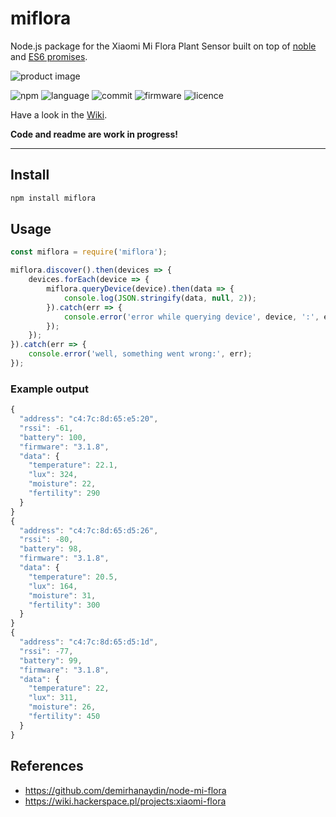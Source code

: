 # miflora

Node.js package for the Xiaomi Mi Flora Plant Sensor built on top of [noble](https://github.com/noble/noble) and [ES6 promises](https://developer.mozilla.org/en-US/docs/Web/JavaScript/Guide/Using_promises).

![product image](http://img.site.huahuacaocao.net/production/production_05_01.png)

![npm](https://img.shields.io/npm/v/miflora.svg)
![language](https://img.shields.io/github/languages/top/ChrisScheffler/miflora.svg)
![commit](https://img.shields.io/github/last-commit/ChrisScheffler/miflora.svg)
![firmware](https://img.shields.io/badge/firmware-3.1.8-brightgreen.svg)
![licence](https://img.shields.io/npm/l/miflora.svg)

Have a look in the [Wiki](https://github.com/ChrisScheffler/miflora/wiki).

**Code and readme are work in progress!**

---

## Install

```sh
npm install miflora
```

## Usage

```javascript
const miflora = require('miflora');

miflora.discover().then(devices => {
    devices.forEach(device => {
        miflora.queryDevice(device).then(data => {
            console.log(JSON.stringify(data, null, 2));
        }).catch(err => {
            console.error('error while querying device', device, ':', err);
        });
    });
}).catch(err => {
    console.error('well, something went wrong:', err);
});
```

### Example output

```javascript
{
  "address": "c4:7c:8d:65:e5:20",
  "rssi": -61,
  "battery": 100,
  "firmware": "3.1.8",
  "data": {
    "temperature": 22.1,
    "lux": 324,
    "moisture": 22,
    "fertility": 290
  }
}
{
  "address": "c4:7c:8d:65:d5:26",
  "rssi": -80,
  "battery": 98,
  "firmware": "3.1.8",
  "data": {
    "temperature": 20.5,
    "lux": 164,
    "moisture": 31,
    "fertility": 300
  }
}
{
  "address": "c4:7c:8d:65:d5:1d",
  "rssi": -77,
  "battery": 99,
  "firmware": "3.1.8",
  "data": {
    "temperature": 22,
    "lux": 311,
    "moisture": 26,
    "fertility": 450
  }
}
```

## References

- https://github.com/demirhanaydin/node-mi-flora
- https://wiki.hackerspace.pl/projects:xiaomi-flora
